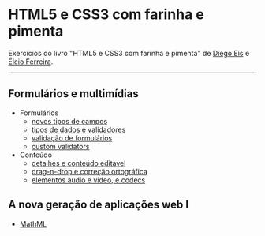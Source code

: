 # HTML5 e CSS3 com farinha e pimenta
Exercícios do livro "HTML5 e CSS3 com farinha e pimenta" de [Diego Eis](https://github.com/diegoeis) e [Élcio Ferreira](https://github.com/elcio).

---

## Formulários e multimídias

- Formulários
    - [novos tipos de campos](https://github.com/codigocafe/html5_e_css3-com_farinha_e_pimenta/blob/master/docs/novos-tipos-de-campos.md)
    - [tipos de dados e validadores](https://github.com/codigocafe/html5_e_css3-com_farinha_e_pimenta/blob/master/docs/tipos-de-dados-e-validadores.md)
    - [validação de formulários](https://github.com/codigocafe/html5_e_css3-com_farinha_e_pimenta/blob/master/docs/validacao-de-formulario.md)
    - [custom validators](https://github.com/codigocafe/html5_e_css3-com_farinha_e_pimenta/blob/master/docs/custom-validators.md)
- Conteúdo
    - [detalhes e conteúdo editavel](https://github.com/codigocafe/html5_e_css3-com_farinha_e_pimenta/blob/master/docs/detalhes-e-conteudo-editavel.md)
    - [drag-n-drop e correção ortográfica](https://github.com/codigocafe/html5_e_css3-com_farinha_e_pimenta/blob/master/docs/drag-n-drop-e-correcao-ortografica.md)
    - [elementos audio e video, e codecs](https://github.com/codigocafe/html5_e_css3-com_farinha_e_pimenta/blob/master/docs/elementos-audio-e-videos-codecs.md)


## A nova geração de aplicações web I

- [MathML](https://github.com/codigocafe/html5_e_css3-com_farinha_e_pimenta/blob/master/docs/mathml.md)